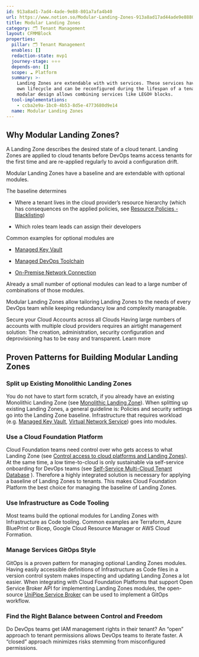 ```yaml
---
id: 913a8ad1-7ad4-4ade-9e88-801a7afa4b40
url: https://www.notion.so/Modular-Landing-Zones-913a8ad17ad44ade9e88801a7afa4b40
title: Modular Landing Zones
category: 🗂 Tenant Management
layout: CFMMBlock
properties:
  pillar: 🗂 Tenant Management
  enables: []
  redaction-state: mvp1
  journey-stage: ⭐️⭐️⭐️
  depends-on: []
  scope: ☁️ Platform
  summary: >-
    Landing Zones are extendable with with services. These services have their
    own lifecycle and can be reconfigured during the lifespan of a tenant. The
    modular design allows combining services like LEGO® blocks. 
  tool-implementations:
    - ccba2e9a-1bc0-4b53-8d5e-4773680d9e14
  name: Modular Landing Zones
---
```


## Why Modular Landing Zones?

A Landing Zone describes the desired state of a cloud tenant. Landing Zones are applied to cloud tenants before DevOps teams access tenants for the first time and are re-applied regularly to avoid a configuration drift.

Modular Landing Zones have a baseline and are extendable with optional modules.

The baseline determines

- Where a tenant lives in the cloud provider’s resource hierarchy (which has consequences on the applied policies, see [Resource Policies - Blacklisting](/maturity-model/security-and-compliance/resource-policies-blacklisting.md))

- Which roles team leads can assign their developers

Common examples for optional modules are

- [Managed Key Vault](/maturity-model/service-ecosystem/managed-key-vault.md) 

- [Managed DevOps Toolchain](/maturity-model/service-ecosystem/managed-devops-toolchain.md)

- [On-Premise Network Connection](/maturity-model/service-ecosystem/on-premise-network-connection.md)

Already a small number of optional modules can lead to a large number of combinations of those modules.

Modular Landing Zones allow tailoring Landing Zones to the needs of every DevOps team while keeping redundancy low and complexity manageable.

<!--notion-markdown-cms:raw-->
<CallToAction>
  <CtaHeader>Secure your Cloud Accounts across all Clouds</CtaHeader>
  <CtaText>Having large numbers of accounts with multiple cloud providers requires an airtight management solution: The creation, administration, security configuration and deprovisioning has to be easy and transparent.</CtaText>
  <CtaButton class="btn-primary" url="https://www.meshcloud.io/2020/06/08/cloud-landing-zone-lifecycle-explained/">Learn more</CtaButton>
</CallToAction>

## Proven Patterns for Building Modular Landing Zones

### Split up Existing Monolithic Landing Zones

You do not have to start form scratch, if you already have an existing Monolithic Landing Zone (see [Monolithic Landing Zone](/maturity-model/tenant-management/monolithic-landing-zone.md)). When splitting up existing Landing Zones, a general guideline is: Policies and security settings go into the Landing Zone baseline. Infrastructure that requires workload (e.g. [Managed Key Vault](/maturity-model/service-ecosystem/managed-key-vault.md), [Virtual Network Service](/maturity-model/service-ecosystem/virtual-network-service.md)) goes into modules.

### Use a Cloud Foundation Platform

Cloud Foundation teams need control over who gets access to what Landing Zone (see [Control access to cloud platforms and Landing Zones](/maturity-model/security-and-compliance/control-access-to-cloud-platforms-and-landing-zones.md)). At the same time, a low time-to-cloud is only sustainable via self-service onboarding for DevOps teams (see [Self-Service Multi-Cloud Tenant Database](/maturity-model/tenant-management/self-service-multi-cloud-tenant-database.md) ). Therefore a highly integrated solution is necessary for applying a baseline of Landing Zones to tenants. This makes Cloud Foundation Platform the best choice for managing the baseline of Landing Zones.

### Use Infrastructure as Code Tooling

Most teams build the optional modules for Landing Zones with Infrastructure as Code tooling. Common examples are Terraform, Azure BluePrint or Bicep, Google Cloud Resource Manager or AWS Cloud Formation.

### Manage Services GitOps Style

GitOps is a proven pattern for managing optional Landing Zones modules. Having easily accessible definitions of Infrastructure as Code files in a version control system makes inspecting and updating Landing Zones a lot easier. When integrating with Cloud Foundation Platforms that support Open Service Broker API for implementing Landing Zones modules, the open-source [UniPipe Service Broker](https://github.com/meshcloud/unipipe-service-broker/) can be used to implement a GitOps workflow.

### Find the Right Balance between Control and Freedom

Do DevOps teams get IAM management rights in their tenant? An “open” approach to tenant permissions allows DevOps teams to iterate faster. A “closed” approach minimizes risks stemming from misconfigured permissions.